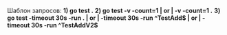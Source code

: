 Шаблон запросов:
**1) go test .**
**2) go test -v -count=1 | or | -v -count=1 .**
**3) go test -timeout 30s -run . | or | -timeout 30s -run ^TestAdd$ | or | -timeout 30s -run ^TestAddV2$**
